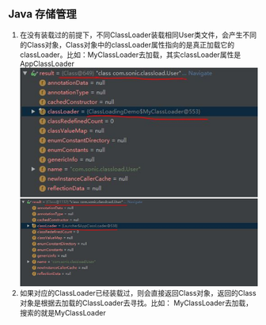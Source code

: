 ## Java 存储管理

1. 在没有装载过的前提下，不同ClassLoader装载相同User类文件，会产生不同的Class对象，Class对象中的classLoader属性指向的是真正加载它的classLoader。比如：MyClassLoader去加载，其实classLoader属性是AppClassLoader
![MyClassLoader](../pic/UserClassMyClassLoader.JPG)
![AppClassLoader](../pic/UserClassAppClassLoader.JPG)
2. 如果对应的ClassLoader已经装载过，则会直接返回Class对象，返回的Class对象是根据去加载的ClassLoader去寻找。比如： MyClassLoader去加载，搜索的就是MyClassLoader